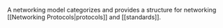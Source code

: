 A networking model categorizes and provides a structure for networking [[Networking Protocols|protocols]] and [[standards]].